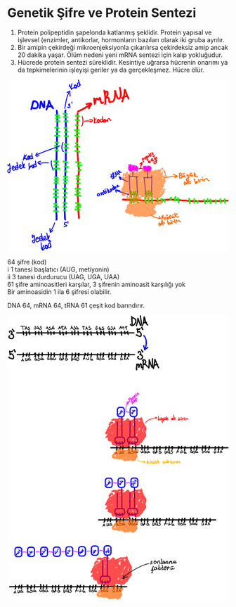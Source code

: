 # Genetik Şifre ve Protein Sentezi
1. Protein polipeptidin şapelonda katlanmış şeklidir. Protein yapısal ve işlevsel (enzimler, antikorlar, hormonların bazıları olarak iki gruba ayrılır.
2. Bir amipin çekirdeği mikroenjeksiyonla çıkarılırsa çekirdeksiz amip ancak 20 dakika yaşar. Ölüm nedeni yeni mRNA sentezi için kalıp yokluğudur.
3. Hücrede protein sentezi süreklidir. Kesintiye uğrarsa hücrenin onarımı ya da tepkimelerinin işleyişi geriler ya da gerçekleşmez. Hücre ölür.

![protein-sentezi](img/protein-sentezi.svg)

64 şifre (kod)\
ⅰ 1 tanesi başlatıcı (AUG, metiyonin)\
ⅱ 3 tanesi durdurucu (UAG, UGA, UAA)\
61 şifre aminoasitleri karşılar, 3 şifrenin aminoasit karşılığı yok\
Bir aminoasidin 1 ila 6 şifresi olabilir.

DNA 64, mRNA 64, tRNA 61 çeşit kod barındırır.

![protein sentezi 2](img/protein-sentezi-2.svg) 
